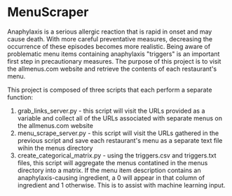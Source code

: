 # MenuScraper
Anaphylaxis is a serious allergic reaction that is rapid in onset and may cause death. With more careful preventative measures, decreasing the occurrence of these episodes becomes more realistic. Being aware of problematic menu items containing anaphylaxis "triggers" is an important first step in precautionary measures. The purpose of this project is to visit the allmenus.com website and retrieve the contents of each restaurant's menu.

This project is composed of three scripts that each perform a separate function:
1. grab_links_server.py - this script will visit the URLs provided as a variable and collect all of the URLs associated with separate menus on the allmenus.com website
2. menu_scrape_server.py - this script will visit the URLs gathered in the previous script and save each restaurant's menu as a separate text file wihin the menus directory
3. create_categorical_matrix.py - using the triggers.csv and triggers.txt files, this script will aggregate the menus contatined in the menus directory into a matrix. If the menu item description contains an anaphylaxis-causing ingredient, a 0 will appear in that column of ingredient and 1 otherwise. This is to assist with machine learning input.

